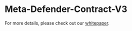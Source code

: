 # Meta-Defender-Contract-V3

For more details, please check out our [whitepaper](https://metadefender.gitbook.io/meta-defender-v3-eng-ver./).
